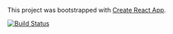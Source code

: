 This project was bootstrapped with [Create React App](https://github.com/facebookincubator/create-react-app).
  
[![Build Status](https://travis-ci.org/bs-blog/fe.svg?branch=master)](https://travis-ci.org/bs-blog/fe)

